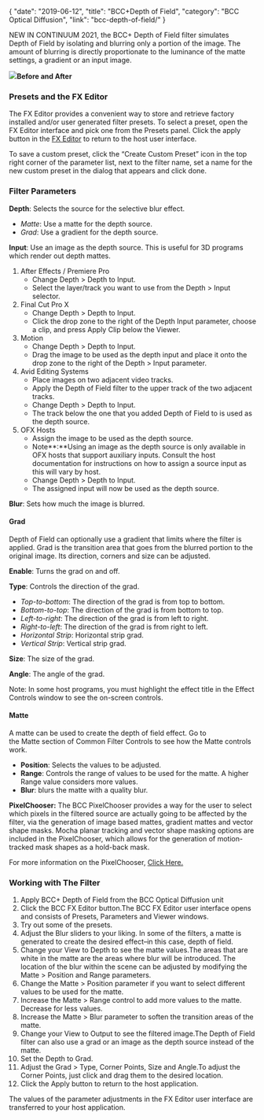 {
"date": "2019-06-12",
"title": "BCC+Depth of Field",
"category": "BCC Optical Diffusion",
"link": "bcc-depth-of-field/"
}

 
NEW IN CONTINUUM 2021, the BCC+ Depth of Field filter simulates   
Depth of Field by isolating and blurring only a portion of the image. The amount of blurring is directly proportionate to the luminance of the matte settings, a gradient or an input image. 


![](https://borisfx-com-res.cloudinary.com/image/upload//documentation/continuum/uploads/2020/10/Image_210.png)**Before and After**  

### Presets and the FX Editor


The FX Editor provides a convenient way to store and retrieve factory installed and/or user generated filter presets. To select a preset, open the FX Editor interface and pick one from the Presets panel. Click the apply button in the [FX Editor](/documentation/continuum/bcc-fx-editor) to return to the host user interface. 


To save a custom preset, click the “Create Custom Preset” icon in the top right corner of the parameter list, next to the filter name, set a name for the new custom preset in the dialog that appears and click done. 


### Filter Parameters


**Depth**: Selects the source for the selective blur effect.


* *Matte*: Use a matte for the depth source.
* *Grad*: Use a gradient for the depth source.


**Input**: Use an image as the depth source. This is useful for 3D programs which render out depth mattes.


1. After Effects / Premiere Pro
	* Change Depth > Depth to Input.
	* Select the layer/track you want to use from the Depth > Input selector.
2. Final Cut Pro X
	* Change Depth > Depth to Input.
	* Click the drop zone to the right of the Depth Input parameter, choose a clip, and press Apply Clip below the Viewer.
3. Motion
	* Change Depth > Depth to Input.
	* Drag the image to be used as the depth input and place it onto the drop zone to the right of the Depth > Input parameter.
4. Avid Editing Systems
	* Place images on two adjacent video tracks.
	* Apply the Depth of Field filter to the upper track of the two adjacent tracks.
	* Change Depth > Depth to Input.
	* The track below the one that you added Depth of Field to is used as the depth source.
5. OFX Hosts
	* Assign the image to be used as the depth source.
	* Note**:**Using an image as the depth source is only available in OFX hosts that support auxiliary inputs. Consult the host documentation for instructions on how to assign a source input as this will vary by host.
	* Change Depth > Depth to Input.
	* The assigned input will now be used as the depth source.


**Blur**: Sets how much the image is blurred.


#### Grad


Depth of Field can optionally use a gradient that limits where the filter is applied. Grad is the transition area that goes from the blurred portion to the original image. Its direction, corners and size can be adjusted. 


**Enable**: Turns the grad on and off.


**Type**: Controls the direction of the grad.


* *Top-to-bottom*: The direction of the grad is from top to bottom.
* *Bottom-to-top*: The direction of the grad is from bottom to top.
* *Left-to-right*: The direction of the grad is from left to right.
* *Right-to-left*: The direction of the grad is from right to left.
* *Horizontal Strip*: Horizontal strip grad.
* *Vertical Strip*: Vertical strip grad.


**Size**: The size of the grad.


**Angle**: The angle of the grad.


Note: In some host programs, you must highlight the effect title in the Effect Controls window to see the on-screen controls.


#### Matte


A matte can be used to create the depth of field effect. Go to the Matte section of Common Filter Controls to see how the Matte controls work.


* **Position**: Selects the values to be adjusted.
* **Range**: Controls the range of values to be used for the matte. A higher Range value considers more values.
* **Blur**: blurs the matte with a quality blur.


**PixelChooser:**  The BCC PixelChooser provides a way for the user to select which pixels in the filtered source are actually going to be affected by the filter, via the generation of image based mattes, gradient mattes and vector shape masks. Mocha planar tracking and vector shape masking options are included in the PixelChooser, which allows for the generation of motion-tracked mask shapes as a hold-back mask. 


For more information on the PixelChooser, [Click Here.﻿](/documentation/continuum/)


### Working with The Filter


1. Apply BCC+ Depth of Field from the BCC Optical Diffusion unit
2. Click the BCC FX Editor button.The BCC FX Editor user interface opens and consists of Presets, Parameters and Viewer windows.
3. Try out some of the presets.
4. Adjust the Blur sliders to your liking. In some of the filters, a matte is generated to create the desired effect–in this case, depth of field.
5. Change your View to Depth to see the matte values.The areas that are white in the matte are the areas where blur will be introduced. The location of the blur within the scene can be adjusted by modifying the Matte > Position and Range parameters.
6. Change the Matte > Position parameter if you want to select different values to be used for the matte.
7. Increase the Matte > Range control to add more values to the matte. Decrease for less values.
8. Increase the Matte > Blur parameter to soften the transition areas of the matte.
9. Change your View to Output to see the filtered image.The Depth of Field filter can also use a grad or an image as the depth source instead of the matte.
10. Set the Depth to Grad.
11. Adjust the Grad > Type, Corner Points, Size and Angle.To adjust the Corner Points, just click and drag them to the desired location.
12. Click the Apply button to return to the host application.


The values of the parameter adjustments in the FX Editor user interface are transferred to your host application.


